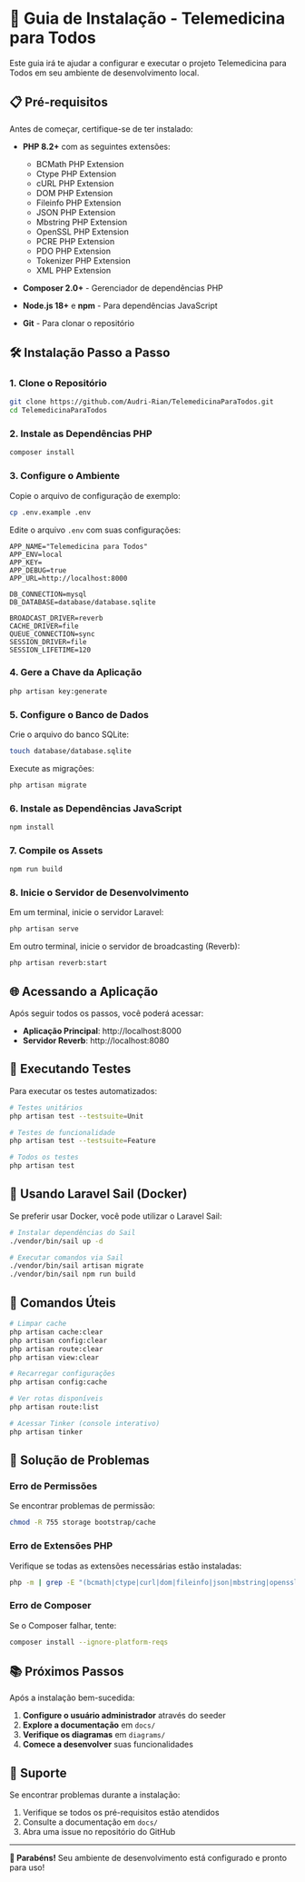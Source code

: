 # 🚀 Guia de Instalação - Telemedicina para Todos

Este guia irá te ajudar a configurar e executar o projeto Telemedicina para Todos em seu ambiente de desenvolvimento local.

## 📋 Pré-requisitos

Antes de começar, certifique-se de ter instalado:

- **PHP 8.2+** com as seguintes extensões:
  - BCMath PHP Extension
  - Ctype PHP Extension
  - cURL PHP Extension
  - DOM PHP Extension
  - Fileinfo PHP Extension
  - JSON PHP Extension
  - Mbstring PHP Extension
  - OpenSSL PHP Extension
  - PCRE PHP Extension
  - PDO PHP Extension
  - Tokenizer PHP Extension
  - XML PHP Extension

- **Composer 2.0+** - Gerenciador de dependências PHP
- **Node.js 18+** e **npm** - Para dependências JavaScript
- **Git** - Para clonar o repositório

## 🛠️ Instalação Passo a Passo

### 1. Clone o Repositório

```bash
git clone https://github.com/Audri-Rian/TelemedicinaParaTodos.git
cd TelemedicinaParaTodos
```

### 2. Instale as Dependências PHP

```bash
composer install
```

### 3. Configure o Ambiente

Copie o arquivo de configuração de exemplo:

```bash
cp .env.example .env
```

Edite o arquivo `.env` com suas configurações:

```env
APP_NAME="Telemedicina para Todos"
APP_ENV=local
APP_KEY=
APP_DEBUG=true
APP_URL=http://localhost:8000

DB_CONNECTION=mysql
DB_DATABASE=database/database.sqlite

BROADCAST_DRIVER=reverb
CACHE_DRIVER=file
QUEUE_CONNECTION=sync
SESSION_DRIVER=file
SESSION_LIFETIME=120
```

### 4. Gere a Chave da Aplicação

```bash
php artisan key:generate
```

### 5. Configure o Banco de Dados

Crie o arquivo do banco SQLite:

```bash
touch database/database.sqlite
```

Execute as migrações:

```bash
php artisan migrate
```

### 6. Instale as Dependências JavaScript

```bash
npm install
```

### 7. Compile os Assets

```bash
npm run build
```

### 8. Inicie o Servidor de Desenvolvimento

Em um terminal, inicie o servidor Laravel:

```bash
php artisan serve
```

Em outro terminal, inicie o servidor de broadcasting (Reverb):

```bash
php artisan reverb:start
```

## 🌐 Acessando a Aplicação

Após seguir todos os passos, você poderá acessar:

- **Aplicação Principal**: http://localhost:8000
- **Servidor Reverb**: http://localhost:8080

## 🧪 Executando Testes

Para executar os testes automatizados:

```bash
# Testes unitários
php artisan test --testsuite=Unit

# Testes de funcionalidade
php artisan test --testsuite=Feature

# Todos os testes
php artisan test
```

## 🐳 Usando Laravel Sail (Docker)

Se preferir usar Docker, você pode utilizar o Laravel Sail:

```bash
# Instalar dependências do Sail
./vendor/bin/sail up -d

# Executar comandos via Sail
./vendor/bin/sail artisan migrate
./vendor/bin/sail npm run build
```

## 🔧 Comandos Úteis

```bash
# Limpar cache
php artisan cache:clear
php artisan config:clear
php artisan route:clear
php artisan view:clear

# Recarregar configurações
php artisan config:cache

# Ver rotas disponíveis
php artisan route:list

# Acessar Tinker (console interativo)
php artisan tinker
```

## 🚨 Solução de Problemas

### Erro de Permissões
Se encontrar problemas de permissão:

```bash
chmod -R 755 storage bootstrap/cache
```

### Erro de Extensões PHP
Verifique se todas as extensões necessárias estão instaladas:

```bash
php -m | grep -E "(bcmath|ctype|curl|dom|fileinfo|json|mbstring|openssl|pcre|pdo|tokenizer|xml)"
```

### Erro de Composer
Se o Composer falhar, tente:

```bash
composer install --ignore-platform-reqs
```

## 📚 Próximos Passos

Após a instalação bem-sucedida:

1. **Configure o usuário administrador** através do seeder
2. **Explore a documentação** em `docs/`
3. **Verifique os diagramas** em `diagrams/`
4. **Comece a desenvolver** suas funcionalidades

## 🤝 Suporte

Se encontrar problemas durante a instalação:

1. Verifique se todos os pré-requisitos estão atendidos
2. Consulte a documentação em `docs/`
3. Abra uma issue no repositório do GitHub

---

**🎉 Parabéns!** Seu ambiente de desenvolvimento está configurado e pronto para uso!